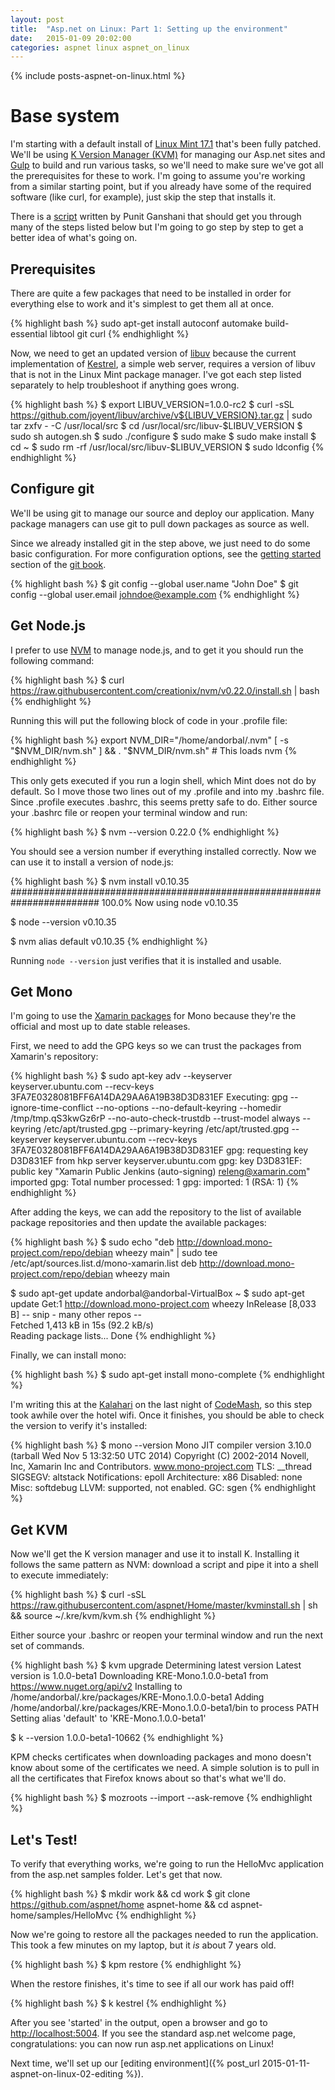 ```yaml
---
layout: post
title:  "Asp.net on Linux: Part 1: Setting up the environment"
date:   2015-01-09 20:02:00
categories: aspnet linux aspnet_on_linux
---
```

{% include posts-aspnet-on-linux.html %}

Base system
===========

I'm starting with a default install of [Linux Mint 17.1](http://linuxmint.com/) that's been fully patched.  We'll be using [K Version Manager (KVM)](https://github.com/aspnet/Home/wiki/version-manager) for managing our Asp.net sites and [Gulp](http://gulpjs.com/) to build and run various tasks, so we'll need to make sure we've got all the prerequisites for these to work.  I'm going to assume you're working from a similar starting point, but if you already have some of the required software (like curl, for example), just skip the step that installs it.

There is a [script](http://www.ganshani.com/blog/2014/12/shell-script-to-setup-net-on-linux/) written by Punit Ganshani that should get you through many of the steps listed below but I'm going to go step by step to get a better idea of what's going on.

Prerequisites
-------------

There are quite a few packages that need to be installed in order for everything else to work and it's simplest to get them all at once.  

{% highlight bash %}
sudo apt-get install autoconf automake build-essential libtool git curl
{% endhighlight %}

Now, we need to get an updated version of [libuv](https://github.com/libuv/libuv) because the current implementation of [Kestrel](https://github.com/aspnet/KestrelHttpServer), a simple web server, requires a version of libuv that is not in the Linux Mint package manager.  I've got each step listed separately to help troubleshoot if anything goes wrong.

{% highlight bash %}
$ export LIBUV_VERSION=1.0.0-rc2
$ curl -sSL https://github.com/joyent/libuv/archive/v${LIBUV_VERSION}.tar.gz | sudo tar zxfv - -C /usr/local/src
$ cd /usr/local/src/libuv-$LIBUV_VERSION
$ sudo sh autogen.sh 
$ sudo ./configure
$ sudo make
$ sudo make install
$ cd ~
$ sudo rm -rf /usr/local/src/libuv-$LIBUV_VERSION
$ sudo ldconfig
{% endhighlight %}

Configure git
-----------

We'll be using git to manage our source and deploy our application.  Many package managers can use git to pull down packages as source as well.

Since we already installed git in the step above, we just need to do some basic configuration. For more configuration options, see the [getting started](http://git-scm.com/book/en/v2/Getting-Started-First-Time-Git-Setup) section of the [git book](http://git-scm.com/book/en/v2).

{% highlight bash %}
$ git config --global user.name "John Doe"
$ git config --global user.email johndoe@example.com
{% endhighlight %}

Get Node.js
-----------

I prefer to use [NVM](https://github.com/creationix/nvm) to manage node.js, and to get it you should run the following command:

{% highlight bash %}
$ curl https://raw.githubusercontent.com/creationix/nvm/v0.22.0/install.sh | bash
{% endhighlight %}

Running this will put the following block of code in your .profile file:

{% highlight bash %}
export NVM_DIR="/home/andorbal/.nvm"
[ -s "$NVM_DIR/nvm.sh" ] && . "$NVM_DIR/nvm.sh"  # This loads nvm
{% endhighlight %}

This only gets executed if you run a login shell, which Mint does not do by default.  So I move those two lines out of my .profile and into my .bashrc file.  Since .profile executes .bashrc, this seems pretty safe to do.  Either source your .bashrc file or reopen your terminal window and run:

{% highlight bash %}
$ nvm --version
0.22.0
{% endhighlight %}

You should see a version number if everything installed correctly.  Now we can use it to install a version of node.js:

{% highlight bash %}
$ nvm install v0.10.35
######################################################################## 100.0%
Now using node v0.10.35

$ node --version
v0.10.35

$ nvm alias default v0.10.35
{% endhighlight %}

Running `node --version` just verifies that it is installed and usable.

Get Mono
--------

I'm going to use the [Xamarin packages](http://www.mono-project.com/docs/getting-started/install/linux/#debian-ubuntu-and-derivatives) for Mono because they're the official and most up to date stable releases.

First, we need to add the GPG keys so we can trust the packages from Xamarin's repository:

{% highlight bash %}
$ sudo apt-key adv --keyserver keyserver.ubuntu.com --recv-keys 3FA7E0328081BFF6A14DA29AA6A19B38D3D831EF
Executing: gpg --ignore-time-conflict --no-options --no-default-keyring --homedir /tmp/tmp.qS3kwGz6rP --no-auto-check-trustdb --trust-model always --keyring /etc/apt/trusted.gpg --primary-keyring /etc/apt/trusted.gpg --keyserver keyserver.ubuntu.com --recv-keys 3FA7E0328081BFF6A14DA29AA6A19B38D3D831EF
gpg: requesting key D3D831EF from hkp server keyserver.ubuntu.com
gpg: key D3D831EF: public key "Xamarin Public Jenkins (auto-signing) <releng@xamarin.com>" imported
gpg: Total number processed: 1
gpg:               imported: 1  (RSA: 1)
{% endhighlight %}

After adding the keys, we can add the repository to the list of available package repositories and then update the available packages:

{% highlight bash %}
$ sudo echo "deb http://download.mono-project.com/repo/debian wheezy main" | sudo tee /etc/apt/sources.list.d/mono-xamarin.list
deb http://download.mono-project.com/repo/debian wheezy main

$ sudo apt-get update
andorbal@andorbal-VirtualBox ~ $ sudo apt-get update
Get:1 http://download.mono-project.com wheezy InRelease [8,033 B]
-- snip - many other repos --             
Fetched 1,413 kB in 15s (92.2 kB/s)                                            
Reading package lists... Done
{% endhighlight %}

Finally, we can install mono:

{% highlight bash %}
$ sudo apt-get install mono-complete
{% endhighlight %}

I'm writing this at the [Kalahari](http://www.kalahariresorts.com/ohio) on the last night of [CodeMash](http://www.codemash.org), so this step took awhile over the hotel wifi.  Once it finishes, you should be able to check the version to verify it's installed:

{% highlight bash %}
$ mono --version
Mono JIT compiler version 3.10.0 (tarball Wed Nov  5 13:32:50 UTC 2014)
Copyright (C) 2002-2014 Novell, Inc, Xamarin Inc and Contributors. www.mono-project.com
  TLS:           __thread
  SIGSEGV:       altstack
  Notifications: epoll
  Architecture:  x86
  Disabled:      none
  Misc:          softdebug 
  LLVM:          supported, not enabled.
  GC:            sgen
{% endhighlight %}

Get KVM
-------

Now we'll get the K version manager and use it to install K. Installing it follows the same pattern as NVM: download a script and pipe it into a shell to execute immediately:

{% highlight bash %}
$ curl -sSL https://raw.githubusercontent.com/aspnet/Home/master/kvminstall.sh | sh && source ~/.kre/kvm/kvm.sh
{% endhighlight %}

Either source your .bashrc or reopen your terminal window and run the next set of commands.

{% highlight bash %}
$ kvm upgrade
Determining latest version
Latest version is 1.0.0-beta1
Downloading KRE-Mono.1.0.0-beta1 from https://www.nuget.org/api/v2
Installing to /home/andorbal/.kre/packages/KRE-Mono.1.0.0-beta1
Adding /home/andorbal/.kre/packages/KRE-Mono.1.0.0-beta1/bin to process PATH
Setting alias 'default' to 'KRE-Mono.1.0.0-beta1'

$ k --version
1.0.0-beta1-10662
{% endhighlight %}

KPM checks certificates when downloading packages and mono doesn't know about some of the certificates we need. A simple solution is to pull in all the certificates that Firefox knows about so that's what we'll do.

{% highlight bash %}
$ mozroots --import --ask-remove
{% endhighlight %}

Let's Test!
-----------

To verify that everything works, we're going to run the HelloMvc application from the asp.net samples folder.  Let's get that now.

{% highlight bash %}
$ mkdir work && cd work
$ git clone https://github.com/aspnet/home aspnet-home && cd aspnet-home/samples/HelloMvc
{% endhighlight %}

Now we're going to restore all the packages needed to run the application.  This took a few minutes on my laptop, but it _is_ about 7 years old.

{% highlight bash %}
$ kpm restore
{% endhighlight %}

When the restore finishes, it's time to see if all our work has paid off!

{% highlight bash %}
$ k kestrel
{% endhighlight %}

After you see 'started' in the output, open a browser and go to [http://localhost:5004](http://localhost:5004).  If you see the standard asp.net welcome page, congratulations: you can now run asp.net applications on Linux!  

Next time, we'll set up our [editing environment]({% post_url 2015-01-11-aspnet-on-linux-02-editing %}).